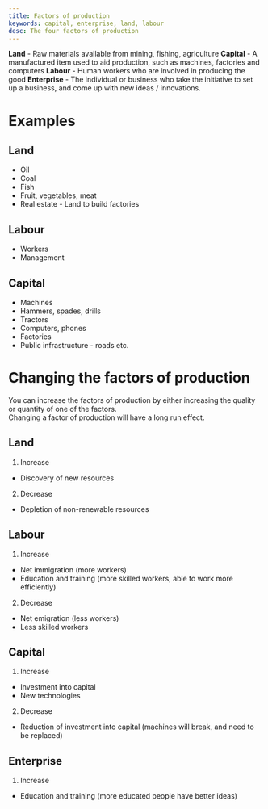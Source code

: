 ```yaml
---
title: Factors of production
keywords: capital, enterprise, land, labour
desc: The four factors of production
---
```

**Land** - Raw materials available from mining, fishing, agriculture
**Capital** - A manufactured item used to aid production, such as machines, factories and computers
**Labour** - Human workers who are involved in producing the good
**Enterprise** - The individual or business who take the initiative to set up a business, and come up with new ideas / innovations.

# Examples ##

## Land ##
- Oil
- Coal
- Fish
- Fruit, vegetables, meat
- Real estate - Land to build factories

## Labour ##

- Workers
- Management

## Capital ##
- Machines
- Hammers, spades, drills
- Tractors
- Computers, phones
- Factories
- Public infrastructure - roads etc.

# Changing the factors of production #
You can increase the factors of production by either increasing the quality or quantity of one of the factors.  
Changing a factor of production will have a long run effect.

## Land ##
1. Increase
  - Discovery of new resources
2. Decrease
  - Depletion of non-renewable resources

## Labour ##
1. Increase
  - Net immigration (more workers)
  - Education and training (more skilled workers, able to work more efficiently)
2. Decrease
  - Net emigration (less workers)
  - Less skilled workers

## Capital ##
1. Increase
  - Investment into capital
  - New technologies
2. Decrease
  - Reduction of investment into capital (machines will break, and need to be replaced)

## Enterprise ##
1. Increase
  - Education and training (more educated people have better ideas)
